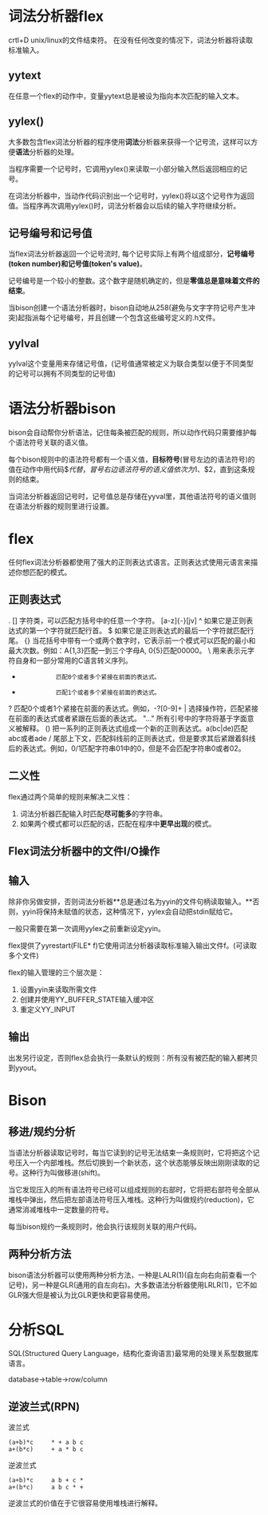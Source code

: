 # 词法分析器flex
crtl+D unix/linux的文件结束符。
在没有任何改变的情况下，词法分析器将读取标准输入。
## yytext
在任意一个flex的动作中，变量yytext总是被设为指向本次匹配的输入文本。
## yylex()
大多数包含flex词法分析器的程序使用**词法**分析器来获得一个记号流，这样可以方便**语法**分析器的处理。

当程序需要一个记号时，它调用yylex()来读取一小部分输入然后返回相应的记号。

在词法分析器中，当动作代码识别出一个记号时，yylex()将以这个记号作为返回值。当程序再次调用yylex()时，词法分析器会以后续的输入字符继续分析。
## 记号编号和记号值

当flex词法分析器返回一个记号流时, 每个记号实际上有两个组成部分，**记号编号(token number)**和**记号值(token's value)**。

记号编号是一个较小的整数。这个数字是随机确定的，但是**零值总是意味着文件的结束**。

当bison创建一个语法分析器时，bison自动地从258(避免与文字字符记号产生冲突)起指派每个记号编号，并且创建一个包含这些编号定义的.h文件。

## yylval
yylval这个变量用来存储记号值，(记号值通常被定义为联合类型以便于不同类型的记号可以拥有不同类型的记号值)

# 语法分析器bison
bison会自动帮你分析语法，记住每条被匹配的规则，所以动作代码只需要维护每个语法符号关联的语义值。

每个bison规则中的语法符号都有一个语义值，**目标符号**(冒号左边的语法符号)的值在动作中用代码$$代替，冒号右边语法符号的语义值依次为$1、$2，直到这条规则的结束。

当词法分析器返回记号时，记号值总是存储在yyval里，其他语法符号的语义值则在语法分析器的规则里进行设置。

# flex
任何flex词法分析器都使用了强大的正则表达式语言。正则表达式使用元语言来描述你想匹配的模式。
## 正则表达式
.
[]              字符类，可以匹配方括号中的任意一个字符。
[a-z]{-}[jv]
^               如果它是正则表达式的第一个字符就匹配行首。
$               如果它是正则表达式的最后一个字符就匹配行尾。
{}              当花括号中带有一个或两个数字时，它表示前一个模式可以匹配的最小和最大次数。例如：A{1,3}匹配一到三个字母A, 0{5}匹配00000。
\               用来表示元字符自身和一部分常用的C语言转义序列。
*               匹配0个或者多个紧接在前面的表达式。
+               匹配1个或者多个紧接在前面的表达式。
?               匹配0个或者1个紧接在前面的表达式。例如，-?[0-9]+
|               选择操作符，匹配紧接在前面的表达式或者紧跟在后面的表达式。
"..."           所有引号中的字符将基于字面意义被解释。
()              把一系列的正则表达式组成一个新的正则表达式。a(bc|de)匹配abc或者ade
/               尾部上下文，匹配斜线前的正则表达式，但是要求其后紧跟着斜线后的表达式。例如，0/1匹配字符串01中的0，但是不会匹配字符串0或者02。
## 二义性
flex通过两个简单的规则来解决二义性：
1. 词法分析器匹配输入时匹配**尽可能多**的字符串。
2. 如果两个模式都可以匹配的话，匹配在程序中**更早出现**的模式。
## Flex词法分析器中的文件I/O操作
## 输入
除非你另做安排，否则词法分析器**总是通过名为yyin的文件句柄读取输入。**否则，yyin将保持未赋值的状态，这种情况下，yylex会自动把stdin赋给它。

一般只需要在第一次调用yylex之前重新设定yyin。

flex提供了yyrestart(FILE* f)它使用词法分析器读取标准输入输出文件f。(可读取多个文件)


flex的输入管理的三个层次是：
1. 设置yyin来读取所需文件
2. 创建并使用YY_BUFFER_STATE输入缓冲区
3. 重定义YY_INPUT

## 输出
出发另行设定，否则flex总会执行一条默认的规则：所有没有被匹配的输入都拷贝到yyout。

# Bison
## 移进/规约分析
当语法分析器读取记号时，每当它读到的记号无法结束一条规则时，它将把这个记号压入一个内部堆栈。然后切换到一个新状态，这个状态能够反映出刚刚读取的记号。这种行为叫做移进(shift)。

当它发现压入的所有语法符号已经可以组成规则的右部时，它将把右部符号全部从堆栈中弹出，然后把左部语法符号压入堆栈。这种行为叫做规约(reduction)，它通常消减堆栈中一定数量的符号。

每当bison规约一条规则时，他会执行该规则关联的用户代码。

## 两种分析方法
bison语法分析器可以使用两种分析方法，一种是LALR(1)(自左向右向前查看一个记号)，另一种是GLR(通用的自左向右)。大多数语法分析器使用LRLR(1)，它不如GLR强大但是被认为比GLR更快和更容易使用。

# 分析SQL

SQL(Structured Query Language，结构化查询语言)最常用的处理关系型数据库语言。

database->table->row/column

## 逆波兰式(RPN)
波兰式
```
(a+b)*c     * + a b c
a+(b*c)     + a * b c
```
逆波兰式
```
(a+b)*c     a b + c *
a+(b*c)     a b c * +
```
逆波兰式的价值在于它很容易使用堆栈进行解释。